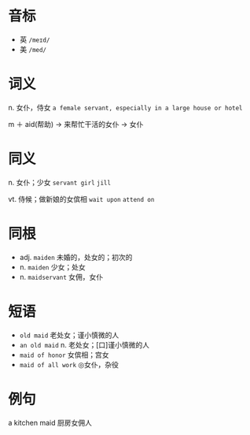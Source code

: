 # 音标

- 英 `/meɪd/`
- 美 `/med/`

# 词义

n. 女仆，侍女
`a female servant, especially in a large house or hotel`



m ＋ aid(帮助) → 来帮忙干活的女仆 → 女仆

# 同义

n. 女仆；少女
`servant girl` `jill`

vt. 侍候；做新娘的女傧相
`wait upon` `attend on`

# 同根

- adj. `maiden` 未婚的，处女的；初次的
- n. `maiden` 少女；处女
- n. `maidservant` 女佣，女仆

# 短语

- `old maid` 老处女；谨小慎微的人
- `an old maid` n. 老处女；[口]谨小慎微的人
- `maid of honor` 女傧相；宫女
- `maid of all work` ◎女仆，杂役

# 例句

a kitchen maid
厨房女佣人


